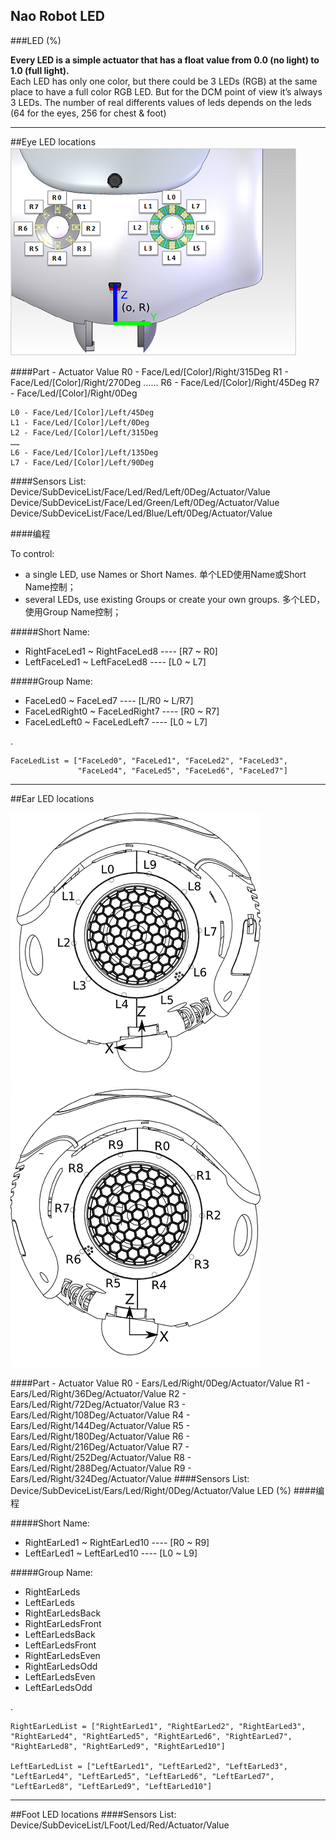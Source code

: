 Nao Robot LED
----

###LED (%)

**Every LED is a simple actuator that has a float value from 0.0 (no light) to 1.0 (full light).**   
Each LED has only one color, but there could be 3 LEDs (RGB) at the same place to have a full color RGB LED.
But for the DCM point of view it’s always 3 LEDs. The number of real differents values of leds depends on the leds (64 for the eyes, 256 for chest & foot)

----

##Eye LED locations
![faceleds](image/faceleds.png "faceleds")

####Part - Actuator Value
	R0 - Face/Led/[Color]/Right/315Deg
	R1 - Face/Led/[Color]/Right/270Deg
	……
	R6 - Face/Led/[Color]/Right/45Deg
	R7 - Face/Led/[Color]/Right/0Deg

	L0 - Face/Led/[Color]/Left/45Deg
	L1 - Face/Led/[Color]/Left/0Deg
	L2 - Face/Led/[Color]/Left/315Deg
	……
	L6 - Face/Led/[Color]/Left/135Deg
	L7 - Face/Led/[Color]/Left/90Deg

####Sensors List:
	Device/SubDeviceList/Face/Led/Red/Left/0Deg/Actuator/Value
	Device/SubDeviceList/Face/Led/Green/Left/0Deg/Actuator/Value
	Device/SubDeviceList/Face/Led/Blue/Left/0Deg/Actuator/Value
	
####编程
	
To control:

* a single LED, use Names or Short Names. 单个LED使用Name或Short Name控制；
* several LEDs, use existing Groups or create your own groups. 多个LED，使用Group Name控制；   

#####Short Name:          
* RightFaceLed1 ~ RightFaceLed8 ---- [R7 ~ R0]
* LeftFaceLed1 ~ LeftFaceLed8 ---- [L0 ~ L7]

#####Group Name: 
* FaceLed0 ~ FaceLed7  ---- [L/R0 ~ L/R7]
*  FaceLedRight0 ~ FaceLedRight7  ---- [R0 ~ R7]
*  FaceLedLeft0 ~ FaceLedLeft7 ---- [L0 ~ L7]

.
   
	FaceLedList = ["FaceLed0", "FaceLed1", "FaceLed2", "FaceLed3",
				   "FaceLed4", "FaceLed5", "FaceLed6", "FaceLed7"]
	
	
-----
##Ear LED locations

![leftearleds](image/leftearleds.png "leftearleds")
![rightearleds](image/rightearleds.png "rightearleds")


####Part - Actuator Value
	R0 - Ears/Led/Right/0Deg/Actuator/Value
	R1 - Ears/Led/Right/36Deg/Actuator/Value
	R2 - Ears/Led/Right/72Deg/Actuator/Value
	R3 - Ears/Led/Right/108Deg/Actuator/Value
	R4 - Ears/Led/Right/144Deg/Actuator/Value
	R5 - Ears/Led/Right/180Deg/Actuator/Value
	R6 - Ears/Led/Right/216Deg/Actuator/Value
	R7 - Ears/Led/Right/252Deg/Actuator/Value
	R8 - Ears/Led/Right/288Deg/Actuator/Value
	R9 - Ears/Led/Right/324Deg/Actuator/Value
####Sensors List:
	Device/SubDeviceList/Ears/Led/Right/0Deg/Actuator/Value     LED (%)
####编程


#####Short Name:          
* RightEarLed1 ~ RightEarLed10 ---- [R0 ~ R9]
* LeftEarLed1 ~ LeftEarLed10 ---- [L0 ~ L9]

#####Group Name: 

* RightEarLeds
* LeftEarLeds
* RightEarLedsBack
* RightEarLedsFront
* LeftEarLedsBack
* LeftEarLedsFront
* RightEarLedsEven
* RightEarLedsOdd
* LeftEarLedsEven
* LeftEarLedsOdd

.
	
	RightEarLedList = ["RightEarLed1", "RightEarLed2", "RightEarLed3", "RightEarLed4", "RightEarLed5", "RightEarLed6", "RightEarLed7", "RightEarLed8", "RightEarLed9", "RightEarLed10"]
	
	LeftEarLedList = ["LeftEarLed1", "LeftEarLed2", "LeftEarLed3", "LeftEarLed4", "LeftEarLed5", "LeftEarLed6", "LeftEarLed7", "LeftEarLed8", "LeftEarLed9", "LeftEarLed10"]
	
----

##Foot LED locations
####Sensors List:
	Device/SubDeviceList/LFoot/Led/Red/Actuator/Value
